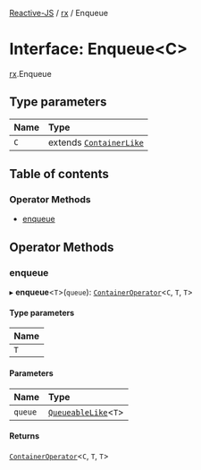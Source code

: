 [Reactive-JS](../README.md) / [rx](../modules/rx.md) / Enqueue

# Interface: Enqueue<C\>

[rx](../modules/rx.md).Enqueue

## Type parameters

| Name | Type |
| :------ | :------ |
| `C` | extends [`ContainerLike`](containers.ContainerLike.md) |

## Table of contents

### Operator Methods

- [enqueue](rx.Enqueue.md#enqueue)

## Operator Methods

### enqueue

▸ **enqueue**<`T`\>(`queue`): [`ContainerOperator`](../modules/containers.md#containeroperator)<`C`, `T`, `T`\>

#### Type parameters

| Name |
| :------ |
| `T` |

#### Parameters

| Name | Type |
| :------ | :------ |
| `queue` | [`QueueableLike`](util.QueueableLike.md)<`T`\> |

#### Returns

[`ContainerOperator`](../modules/containers.md#containeroperator)<`C`, `T`, `T`\>
